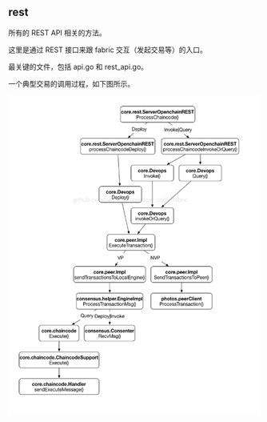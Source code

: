 ## rest

所有的 REST API 相关的方法。

这里是通过 REST 接口来跟 fabric 交互（发起交易等）的入口。

最关键的文件，包括 api.go 和 rest\_api.go。

一个典型交易的调用过程，如下图所示。

![利用 REST 发起交易的调用过程](../_images/transaction_process.png)

